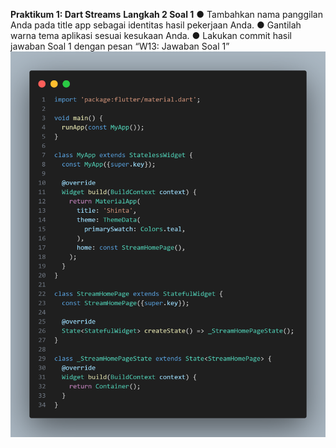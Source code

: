 **Praktikum 1: Dart Streams**
**Langkah 2 Soal 1**
● Tambahkan nama panggilan Anda pada title app sebagai identitas hasil pekerjaan 
Anda.
● Gantilah warna tema aplikasi sesuai kesukaan Anda.
● Lakukan commit hasil jawaban Soal 1 dengan pesan “W13: Jawaban Soal 1”
![alt text](image.png) 